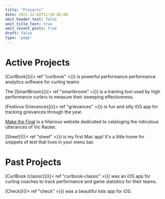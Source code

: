 ```yaml
---
title: "Projects"
date: 2021-12-02T11:50-05:00
omit_header_text: false
omit_title_text: true
omit_recent_posts: true
draft: false
type: 'page'
---
```

# Active Projects

[CurlBook]({{< ref "curlbook" >}}) is powerful performance performance analytics software for curling teams

The [SmartBroom]({{< ref "smartbroom" >}}) is a training tool used by high performance curlers to measure their sweeping effectiveness.

[Festivus Grievances]({{< ref "grievances" >}}) is fun and silly iOS app for tracking grievances through the year.

[Make the Final](https://makethefinal.ca) is a hilarious website dedicated to cataloging the ridiculous utterances of Vic Rauter.

[Sheet]({{< ref "sheet" >}}) is my first Mac app! It's a little home for snippets of text that lives in your menu bar.

# Past Projects
[CurlBook (classic)]({{< ref "curlbook-classic" >}}) was an iOS app for curling coaches to track performance and game statistics for their teams.

[Check]({{< ref "check" >}}) was a beautiful lists app for iOS.